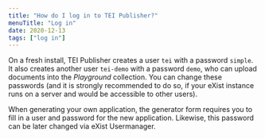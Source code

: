 ```yaml
---
title: "How do I log in to TEI Publisher?"
menuTitle: "Log in"
date: 2020-12-13
tags: ["log in"]
---
```


On a fresh install, TEI Publisher creates a user `tei` with a password `simple`. It also creates another user `tei-demo` with a password `demo`, who can upload documents into the *Playground* collection. You can change these passwords (and it is strongly recommended to do so, if your eXist instance runs on a server and would be accessible to other users).

When generating your own application, the generator form requires you to fill in a user and password for the new application. Likewise, this password can be later changed via eXist Usermanager.
